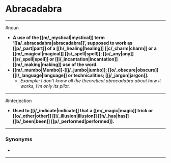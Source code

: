 # Abracadabra
---
#noun
- **A use of the [[m/_mystical|mystical]] term ‘[[a/_abracadabra|abracadabra]]’, supposed to work as [[p/_part|part]] of a [[h/_healing|healing]] [[c/_charm|charm]] or a [[m/_magical|magical]] [[s/_spell|spell]]; [[a/_any|any]] [[s/_spell|spell]] or [[i/_incantation|incantation]] [[m/_making|making]] use of the word.**
- **[[m/_mumbo|Mumbo]]-[[j/_jumbo|jumbo]]; [[o/_obscure|obscure]] [[l/_language|language]] or technicalities; [[j/_jargon|jargon]].**
	- _Example: I don’t know all the theoretical abracadabra about how it works, I’m only its pilot._
---
#interjection
- **Used to [[i/_indicate|indicate]] that a [[m/_magic|magic]] trick or [[o/_other|other]] [[i/_illusion|illusion]] [[h/_has|has]] [[b/_been|been]] [[p/_performed|performed]].**
---
### Synonyms
- 
---
